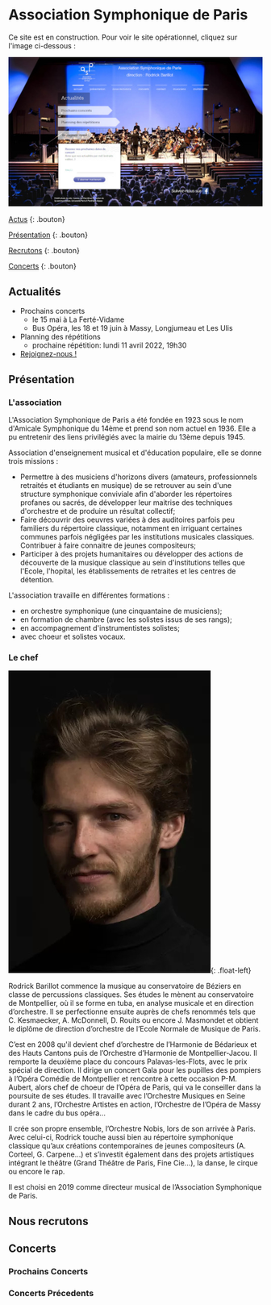 # Association Symphonique de Paris

<link rel="stylesheet" href="custom.css">

Ce site est en construction. Pour voir le site opérationnel, cliquez sur l'image ci-dessous :

[![site](site.jpg)](https://www.association-symphonique-paris.fr/)

[Actus](#actualités)
{: .bouton}

[Présentation](#présentation)
{: .bouton}

[Recrutons](#nous-recrutons)
{: .bouton}

[Concerts](#concerts)
{: .bouton}

## Actualités

- Prochains concerts
    - le 15 mai à La Ferté-Vidame
    - Bus Opéra, les 18 et 19 juin à Massy, Longjumeau et Les Ulis
- Planning des répétitions
    - prochaine répétition: lundi 11 avril 2022, 19h30
- [Rejoignez-nous !](#nous-recrutons)

## Présentation

### L'association

L'Association Symphonique de Paris a été fondée en 1923 sous le nom d'Amicale Symphonique du 14ème et prend son nom actuel en 1936. Elle a pu entretenir des liens privilégiés avec la mairie du 13ème depuis 1945.

Association d'enseignement musical et d'éducation populaire, elle se donne trois missions :

- Permettre à des musiciens d'horizons divers (amateurs, professionnels retraités et étudiants en musique) de se retrouver au sein d'une structure symphonique conviviale afin d'aborder les répertoires profanes ou sacrés, de développer leur maitrise des techniques d'orchestre et de produire un résultat collectif;
- Faire découvrir des oeuvres variées à des auditoires parfois peu familiers du répertoire classique, notamment en irriguant certaines communes parfois négligées par les institutions musicales classiques. Contribuer à faire connaitre de jeunes compositeurs;
- Participer à des projets humanitaires ou développer des actions de découverte de la musique classique au sein d'institutions telles que l'Ecole, l'hopital, les établissements de retraites et les centres de détention.

L'association travaille en différentes formations :
- en orchestre symphonique (une cinquantaine de musiciens);
- en formation de chambre (avec les solistes issus de ses rangs);
- en accompagnement d'instrumentistes solistes;
- avec choeur et solistes vocaux.

### Le chef

![chef](img/Rodrick2.jpg){: .float-left}

Rodrick Barillot commence la musique au conservatoire de Béziers en classe de percussions classiques. Ses études le mènent au conservatoire de Montpellier, où il se forme en tuba, en analyse musicale et en direction d’orchestre. Il se perfectionne ensuite auprès de chefs renommés tels que C. Kesmaecker, A. McDonnell, D. Rouits ou encore J. Masmondet et obtient le diplôme de direction d’orchestre de l’Ecole Normale de Musique de Paris.

C’est en 2008 qu'il devient chef d’orchestre de l’Harmonie de Bédarieux et des Hauts Cantons puis de l’Orchestre d’Harmonie de Montpellier-Jacou. Il remporte la deuxième place du concours Palavas-les-Flots, avec le prix spécial de direction. Il dirige un concert Gala pour les pupilles des pompiers à l’Opéra Comédie de Montpellier et rencontre à cette occasion P-M. Aubert, alors chef de choeur de l’Opéra de Paris, qui va le conseiller dans la poursuite de ses études. Il travaille avec l’Orchestre Musiques en Seine durant 2 ans, l’Orchestre Artistes en action, l’Orchestre de l’Opéra de Massy dans le cadre du bus opéra… 

Il crée son propre ensemble, l’Orchestre Nobis, lors de son arrivée à Paris. Avec celui-ci, Rodrick touche aussi bien au répertoire symphonique classique qu’aux créations contemporaines de jeunes compositeurs (A. Corteel, G. Carpene…) et s’investit également dans des projets artistiques intégrant le théâtre (Grand Théâtre de Paris, Fine Cie...), la danse, le cirque ou encore le rap.

Il est choisi en 2019 comme directeur musical de l’Association Symphonique de Paris.


## Nous recrutons

## Concerts

### Prochains Concerts

### Concerts Précedents
